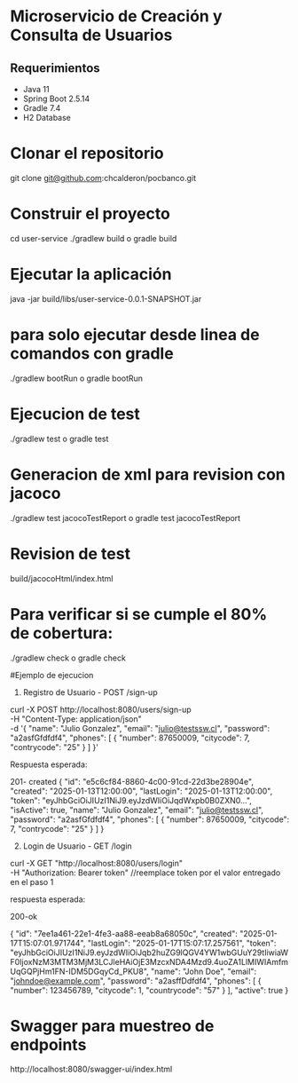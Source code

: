 # Microservicio de Creación y Consulta de Usuarios

## Requerimientos

- Java 11
- Spring Boot 2.5.14
- Gradle 7.4
- H2 Database

# Clonar el repositorio
git clone git@github.com:chcalderon/pocbanco.git
# Construir el proyecto
cd user-service
./gradlew build
o
gradle build
# Ejecutar la aplicación
java -jar build/libs/user-service-0.0.1-SNAPSHOT.jar

# para solo ejecutar desde linea de comandos con gradle
./gradlew bootRun
o
gradle bootRun

# Ejecucion de test
./gradlew test
o
gradle test

# Generacion de xml para revision con jacoco
./gradlew test jacocoTestReport
o
gradle test jacocoTestReport

# Revision de test
build/jacocoHtml/index.html

# Para verificar si se cumple el 80% de cobertura:

./gradlew check
o
gradle check

#Ejemplo de ejecucion

1. Registro de Usuario - POST /sign-up

curl -X POST http://localhost:8080/users/sign-up \
-H "Content-Type: application/json" \
-d '{
  "name": "Julio Gonzalez",
  "email": "julio@testssw.cl",
  "password": "a2asfGfdfdf4",
  "phones": [
    {
      "number": 87650009,
      "citycode": 7,
      "contrycode": "25"
    }
  ]
}'

Respuesta esperada:

201- created
{
  "id": "e5c6cf84-8860-4c00-91cd-22d3be28904e",
  "created": "2025-01-13T12:00:00",
  "lastLogin": "2025-01-13T12:00:00",
  "token": "eyJhbGciOiJIUzI1NiJ9.eyJzdWIiOiJqdWxpb0B0ZXN0...",
  "isActive": true,
  "name": "Julio Gonzalez",
  "email": "julio@testssw.cl",
  "password": "a2asfGfdfdf4",
  "phones": [
    {
      "number": 87650009,
      "citycode": 7,
      "contrycode": "25"
    }
  ]
}

2. Login de Usuario - GET /login

curl -X GET "http://localhost:8080/users/login" \
-H "Authorization: Bearer token" //reemplace token por el valor entregado en el paso 1

respuesta esperada:

200-ok

{
    "id": "7ee1a461-22e1-4fe3-aa88-eeab8a68050c",
    "created": "2025-01-17T15:07:01.971744",
    "lastLogin": "2025-01-17T15:07:17.257561",
    "token": "eyJhbGciOiJIUzI1NiJ9.eyJzdWIiOiJqb2huZG9lQGV4YW1wbGUuY29tIiwiaWF0IjoxNzM3MTM3MjM3LCJleHAiOjE3MzcxNDA4Mzd9.4uoZA1LlMIWIAmfmUqGQPjHm1FN-IDM5DGqyCd_PKU8",
    "name": "John Doe",
    "email": "johndoe@example.com",
    "password": "a2asffDdfdf4",
    "phones": [
        {
            "number": 123456789,
            "citycode": 1,
            "countrycode": "57"
        }
    ],
    "active": true
}

# Swagger para muestreo de endpoints
http://localhost:8080/swagger-ui/index.html